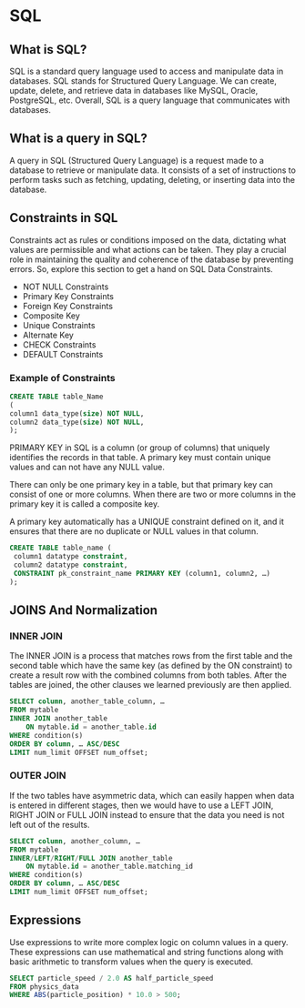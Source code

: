 # SQL

## What is SQL?

SQL is a standard query language used to access and manipulate data in databases. SQL stands for Structured Query Language. We can create, update, delete, and retrieve data in databases like MySQL, Oracle, PostgreSQL, etc. Overall, SQL is a query language that communicates with databases.

## What is a query in SQL?

A query in SQL (Structured Query Language) is a request made to a database to retrieve or manipulate data. It consists of a set of instructions to perform tasks such as fetching, updating, deleting, or inserting data into the database.

## Constraints in SQL

Constraints act as rules or conditions imposed on the data, dictating what values are permissible and what actions can be taken. They play a crucial role in maintaining the quality and coherence of the database by preventing errors. So, explore this section to get a hand on SQL Data Constraints.

- NOT NULL Constraints
- Primary Key Constraints
- Foreign Key Constraints
- Composite Key
- Unique Constraints
- Alternate Key
- CHECK Constraints
- DEFAULT Constraints

### Example of Constraints

```sql
CREATE TABLE table_Name
(
column1 data_type(size) NOT NULL,
column2 data_type(size) NOT NULL,
);

```

PRIMARY KEY in SQL is a column (or group of columns) that uniquely identifies the records in that table. A primary key must contain unique values and can not have any NULL value.

There can only be one primary key in a table, but that primary key can consist of one or more columns. When there are two or more columns in the primary key it is called a composite key.

A primary key automatically has a UNIQUE constraint defined on it, and it ensures that there are no duplicate or NULL values in that column.

```sql
CREATE TABLE table_name (
 column1 datatype constraint,
 column2 datatype constraint,
 CONSTRAINT pk_constraint_name PRIMARY KEY (column1, column2, …)
);
```

## JOINS And Normalization

### INNER JOIN

The INNER JOIN is a process that matches rows from the first table and the second table which have the same key (as defined by the ON constraint) to create a result row with the combined columns from both tables. After the tables are joined, the other clauses we learned previously are then applied.

```sql
SELECT column, another_table_column, …
FROM mytable
INNER JOIN another_table 
    ON mytable.id = another_table.id
WHERE condition(s)
ORDER BY column, … ASC/DESC
LIMIT num_limit OFFSET num_offset;
```

### OUTER JOIN

If the two tables have asymmetric data, which can easily happen when data is entered in different stages, then we would have to use a LEFT JOIN, RIGHT JOIN or FULL JOIN instead to ensure that the data you need is not left out of the results.

```sql
SELECT column, another_column, …
FROM mytable
INNER/LEFT/RIGHT/FULL JOIN another_table 
    ON mytable.id = another_table.matching_id
WHERE condition(s)
ORDER BY column, … ASC/DESC
LIMIT num_limit OFFSET num_offset;
```

## Expressions

Use expressions to write more complex logic on column values in a query. These expressions can use mathematical and string functions along with basic arithmetic to transform values when the query is executed.

```sql
SELECT particle_speed / 2.0 AS half_particle_speed
FROM physics_data
WHERE ABS(particle_position) * 10.0 > 500;
```


